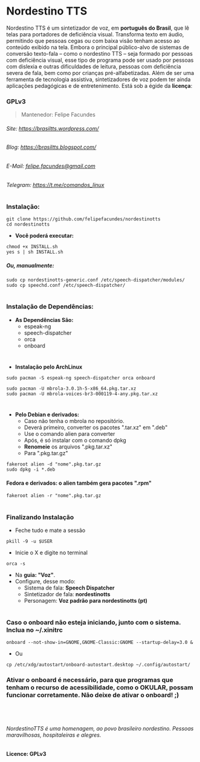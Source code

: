# Nordestino TTS

Nordestino TTS é um sintetizador de voz, em **português do Brasil**, que lê telas para portadores de deficiência visual. Transforma texto em áudio, permitindo que pessoas cegas ou com baixa visão tenham acesso ao conteúdo exibido na tela. Embora o principal público-alvo de sistemas de conversão texto-fala – como o nordestino TTS – seja formado por pessoas com deficiência visual, esse tipo de programa pode ser usado por pessoas com dislexia e outras dificuldades de leitura, pessoas com deficiência severa de fala, bem como por crianças pré-alfabetizadas. Além de ser uma ferramenta de tecnologia assistiva, sintetizadores de voz podem ter ainda aplicações pedagógicas e de entretenimento.
Está sob a égide da **licença**:
### GPLv3
> Mantenedor: Felipe Facundes
###### Site: https://brasiltts.wordpress.com/
###### Blog: https://brasiltts.blogspot.com/
###### E-Mail: felipe.facundes@gmail.com
###### Telegram: https://t.me/comandos_linux
#
### Instalação:

    git clone https://github.com/felipefacundes/nordestinotts
    cd nordestinotts
    
- **Você poderá executar:**
``` 
chmod +x INSTALL.sh
yes s | sh INSTALL.sh
```
##### Ou, manualmente:
``` 
sudo cp nordestinotts-generic.conf /etc/speech-dispatcher/modules/
sudo cp speechd.conf /etc/speech-dispatcher/
```     
#
### Instalação de Dependências:

- **As Dependências São:**
  - espeak-ng
  - speech-dispatcher
  - orca
  - onboard

#
- **Instalação pelo ArchLinux**
```
sudo pacman -S espeak-ng speech-dispatcher orca onboard
```
```
sudo pacman -U mbrola-3.0.1h-5-x86_64.pkg.tar.xz
sudo pacman -U mbrola-voices-br3-000119-4-any.pkg.tar.xz
```
#
- **Pelo Debian e derivados:**
  - Caso não tenha o mbrola no repositório.
  - Deverá primeiro, converter os pacotes ".tar.xz" em ".deb"
  - Use o comando alien para converter
  - Após, é só instalar com o comando dpkg
  - **Renomeie** os arquivos ".pkg.tar.xz"
  - Para ".pkg.tar.gz"

```
fakeroot alien -d "nome".pkg.tar.gz
sudo dpkg -i *.deb
```

#### Fedora e derivados: o alien também gera pacotes ".rpm"
    fakeroot alien -r "nome".pkg.tar.gz

#
### Finalizando Instalação

- Feche tudo e mate a sessão
```
pkill -9 -u $USER
```
- Inicie o X e digite no terminal
```
orca -s
```
- Na **guia: "Voz"**.
- Configure, desse modo:
  - Sistema de fala: **Speech Dispatcher**
  - Sintetizador de fala: **nordestinotts**
  - Personagem: **Voz padrão para nordestinotts (pt)**

#
### Caso o onboard não esteja iniciando, junto com o sistema. Inclua no ~/.xinitrc
``` 
onboard --not-show-in=GNOME,GNOME-Classic:GNOME --startup-delay=3.0 &
```     
- Ou
``` 
cp /etc/xdg/autostart/onboard-autostart.desktop ~/.config/autostart/
```
### Ativar o onboard é necessário, para que programas que tenham o recurso de acessibilidade, como o OKULAR, possam funcionar corretamente. Não deixe de ativar o onboard! ;) ###

<br></br>

###### NordestinoTTS é uma homenagem, ao povo brasileiro nordestino. Pessoas maravilhosas, hospitaleiras e alegres. ######
#### Licence: GPLv3 ####
